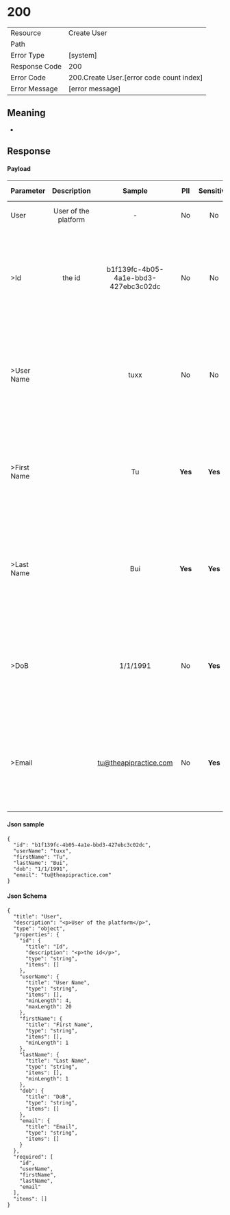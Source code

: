 # 200

|                                       |                                                 |
| ------------------------------------- | ----------------------------------------------- |
| Resource                              | Create User                                         |
| Path                                  |                                            |
| Error Type                            | [system]                                       |
| Response Code                         | 200                                              |
| Error Code                            | 200.Create User.[error code count index]                                     |
| Error Message                         | [error message] |

## Meaning
-

## Response


#### Payload 



| Parameter | Description | Sample | PII | Sensitive | Unique Identifier | Mandatory | Default | Details |
| :----- | :-----: | :-----: | :-----: | :-----: | :-----: | :-----: | :-----: | :----- |
| User | &#xA;&#xA;User of the platform&#xA; |  -  | No | No | No | No |  -  | Data Type : object<br>  |
| >Id | &#xA;&#xA;the id&#xA; | b1f139fc-4b05-4a1e-bbd3-427ebc3c02dc | No | No | Yes | No |  -  | Data Type : string<br> Min. length :  - <br> Max. length : No<br> Regex :  - <br>  |
| >User Name |  | tuxx | No | No | Yes | No |  -  | Data Type : string<br> Min. length : 4<br> Max. length : No<br> Regex :  - <br>  |
| >First Name |  | Tu | **Yes** | **Yes** | No | No |  -  | Data Type : string<br> Min. length : 1<br> Max. length : No<br> Regex :  - <br>  |
| >Last Name |  | Bui | **Yes** | **Yes** | No | No |  -  | Data Type : string<br> Min. length : 1<br> Max. length : No<br> Regex :  - <br>  |
| >DoB |  | 1/1/1991 | No | **Yes** | No | No |  -  | Data Type : string<br> Min. length :  - <br> Max. length : No<br> Regex :  - <br>  |
| >Email |  | tu@theapipractice.com | No | **Yes** | Yes | No |  -  | Data Type : string<br> Min. length :  - <br> Max. length : No<br> Regex :  - <br>  |



#### Json sample
```
{
  "id": "b1f139fc-4b05-4a1e-bbd3-427ebc3c02dc",
  "userName": "tuxx",
  "firstName": "Tu",
  "lastName": "Bui",
  "dob": "1/1/1991",
  "email": "tu@theapipractice.com"
}
```


#### Json Schema
```
{
  "title": "User",
  "description": "<p>User of the platform</p>",
  "type": "object",
  "properties": {
    "id": {
      "title": "Id",
      "description": "<p>the id</p>",
      "type": "string",
      "items": []
    },
    "userName": {
      "title": "User Name",
      "type": "string",
      "items": [],
      "minLength": 4,
      "maxLength": 20
    },
    "firstName": {
      "title": "First Name",
      "type": "string",
      "items": [],
      "minLength": 1
    },
    "lastName": {
      "title": "Last Name",
      "type": "string",
      "items": [],
      "minLength": 1
    },
    "dob": {
      "title": "DoB",
      "type": "string",
      "items": []
    },
    "email": {
      "title": "Email",
      "type": "string",
      "items": []
    }
  },
  "required": [
    "id",
    "userName",
    "firstName",
    "lastName",
    "email"
  ],
  "items": []
}
```

